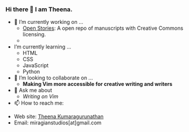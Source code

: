 ### Hi there 👋 I am Theena. 



- 🔭 I’m currently working on ...
    *  [Open Stories](https://theena.net/open_stories/): A open repo of manuscripts with Creative Commons licensing. 
    *  
-  I’m currently learning ...
   * HTML 
   * CSS 
   * JavaScript
   * Python
- 👯 I’m looking to collaborate on ...
   - **Making Vim more accessible for creative writing and writers**
- 💬 Ask me about 
   - *Writing on Vim* 
- 📫 How to reach me: 
* Web site: [Theena Kumaragurunathan](https://theena.net/)
* Email: miragianstudios[at]gmail.com


